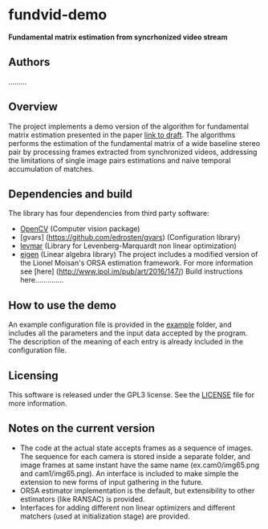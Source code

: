 # fundvid-demo
**Fundamental matrix estimation from syncrhonized video stream**

## Authors
.........

## Overview
The project implements a demo version of the algorithm for fundamental matrix estimation presented in the paper 
[link to draft](http:://google.com). 
The algorithms performs the estimation of the fundamental matrix of a wide baseline stereo pair by processing frames extracted from synchronized videos, addressing the limitations of single image pairs estimations and naive temporal accumulation of matches.

## Dependencies and build
The library has four dependencies from third party software:
  * [OpenCV](http://opencv.org) (Computer vision package)
  * [gvars] (https://github.com/edrosten/gvars) (Configuration library)
  * [levmar](http://users.ics.forth.gr/~lourakis/levmar/) (Library for Levenberg-Marquardt non linear optimization) 
  * [eigen](http://eigen.tuxfamily.org/index.php?title=Main_Page) (Linear algebra library)
The project includes a modified version of the Lionel Moisan's ORSA estimation framework. For more information see [here] (http://www.ipol.im/pub/art/2016/147/)
Build instructions here..............

## How to use the demo
An example configuration file is provided in the [example](src/example) folder, and includes all the parameters and the input data accepted by the program. The description of the meaning of each entry is already included in the configuration file.

## Licensing
This software is released under the GPL3 license. See the [LICENSE](LICENSE) file for more information.

## Notes on the current version
* The code at the actual state accepts frames as a sequence of images. The sequence for each camera is stored inside a separate   folder, and image frames at same instant have the same name (ex.cam0/img65.png and cam1/img65.png). An interface is included   to make simple the extension to new forms of input gathering in the future.
* ORSA estimator implementation is the default, but extensibility to other estimators (like RANSAC) is provided.
* Interfaces for adding different non linear optimizers and different matchers (used at initialization stage) are provided.

